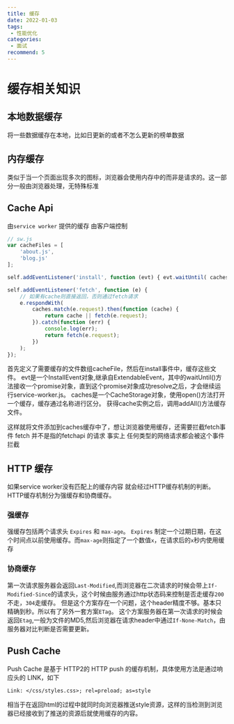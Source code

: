 ```yaml
---
title: 缓存
date: 2022-01-03
tags:
 - 性能优化
categories:
 - 面试
recommend: 5
---
```


# 缓存相关知识

## 本地数据缓存
将一些数据缓存在本地，比如日更新的或者不怎么更新的榜单数据
## 内存缓存
类似于当一个页面出现多次的图标，浏览器会使用内存中的而非是请求的。这一部分一般由浏览器处理，无特殊标准
## Cache Api
由`service worker` 提供的缓存 由客户端控制

```js
// sw.js
var cacheFiles = [
    'about.js',
    'blog.js'
];

self.addEventListener('install', function (evt) { evt.waitUntil( caches.open('my-test-cahce-v1').then(function (cache) { return cache.addAll(cacheFiles); }) ); }); 

self.addEventListener('fetch', function (e) {
    // 如果有cache则直接返回，否则通过fetch请求
    e.respondWith(
        caches.match(e.request).then(function (cache) {
            return cache || fetch(e.request);
        }).catch(function (err) {
            console.log(err);
            return fetch(e.request);
        })
    );
});
```
首先定义了需要缓存的文件数组cacheFile，然后在install事件中，缓存这些文件。 evt是一个InstallEvent对象,继承自ExtendableEvent，其中的waitUntil()方法接收一个promise对象，直到这个promise对象成功resolve之后，才会继续运行service-worker.js。 caches是一个CacheStorage对象，使用open()方法打开一个缓存，缓存通过名称进行区分。 获得cache实例之后，调用addAll()方法缓存文件。

这样就将文件添加到caches缓存中了，想让浏览器使用缓存，还需要拦截fetch事件 fetch 并不是指的fetchapi 的请求 事实上 任何类型的网络请求都会被这个事件拦截
## HTTP 缓存
如果service worker没有匹配上的缓存内容 就会经过HTTP缓存机制的判断。HTTP缓存机制分为强缓存和协商缓存。
### 强缓存
强缓存包括两个请求头 `Expires` 和 `max-age`。 `Expires` 制定一个过期日期，在这个时间点以前使用缓存。而`max-age`则指定了一个数值`x`，在请求后的`x`秒内使用缓存
### 协商缓存
第一次请求服务器会返回`Last-Modified`,而浏览器在二次请求的时候会带上`If-Modified-Since`的请求头，这个时候由服务通过http状态码来控制是否走缓存`200`不走，`304`走缓存。 但是这个方案存在一个问题，这个header精度不够。基本只精确到秒。所以有了另外一套方案`ETag`。
这个方案服务器在第一次请求的时候会返回`Etag`,一般为文件的MD5,然后浏览器在请求header中通过`If-None-Match`，由服务器对比判断是否需要更新。
## Push Cache
Push Cache 是基于 HTTP2的 HTTP push 的缓存机制，具体使用方法是通过响应头的 LINK，如下

```
Link: </css/styles.css>; rel=preload; as=style
```
相当于在返回html的过程中就同时向浏览器推送style资源，这样的当检测到浏览器已经接收到了推送的资源后就使用缓存的内容。